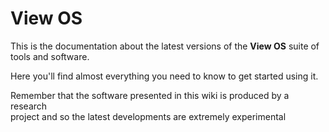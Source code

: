 # View OS
This is the documentation about the latest versions of the __View OS__ suite of tools and software.

Here you'll find almost everything you need to know to get started using it.

Remember that the software presented in this wiki is produced by a research  
project and so the latest developments are extremely experimental
